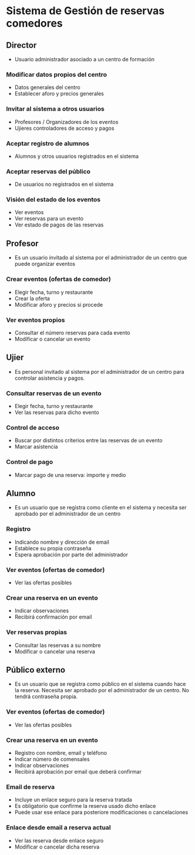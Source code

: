 Sistema de Gestión de reservas comedores 
==========================================
Director
--------
- Usuario administrador asociado a un centro de formación
### Modificar datos propios del centro
  - Datos generales del centro
  - Establecer aforo y precios generales
### Invitar al sistema a otros usuarios
  - Profesores / Organizadores de los eventos
  - Ujieres controladores de acceso y pagos
### Aceptar registro de alumnos
  - Alumnos y otros usuarios registrados en el sistema
### Aceptar reservas del público
  - De usuarios no registrados en el sistema
### Visión del estado de los eventos
  - Ver eventos
  - Ver reservas para un evento
  - Ver estado de pagos de las reservas

Profesor
--------
- Es un usuario invitado al sistema por el administrador de un centro que puede organizar eventos
### Crear eventos (ofertas de comedor)
  - Elegir fecha, turno y restaurante
  - Crear la oferta 
  - Modificar aforo y precios si procede
### Ver eventos propios
  - Consultar el número reservas para cada evento
  - Modificar o cancelar un evento

Ujier
-----
- Es personal invitado al sistema por el administrador de un centro para controlar asistencia y pagos.
### Consultar reservas de un evento 
  - Elegir fecha, turno y restaurante
  - Ver las reservas para dicho evento
### Control de acceso
  - Buscar por distintos criterios entre las reservas de un evento 
  - Marcar asistencia
### Control de pago  
  - Marcar pago de una reserva: importe y medio


Alumno
------
- Es un usuario que se registra como cliente en el sistema y necesita ser aprobado por el administrador de un centro
### Registro
  - Indicando nombre y dirección de email
  - Establece su propia contraseña
  - Espera aprobación por parte del administrador
### Ver eventos (ofertas de comedor)
  - Ver las ofertas posibles
### Crear una reserva en un evento
  - Indicar observaciones
  - Recibirá confirmación por email
### Ver reservas propias
  - Consultar las reservas a su nombre
  - Modificar o cancelar una reserva

Público externo
---------------
- Es un usuario que se registra como público en el sistema cuando hace la reserva. Necesita ser aprobado por el administrador de un centro. No tendrá contraseña propia.
### Ver eventos (ofertas de comedor)
  - Ver las ofertas posibles
### Crear una reserva en un evento
  - Registro con nombre, email y teléfono
  - Indicar número de comensales
  - Indicar observaciones
  - Recibirá aprobación por email que deberá confirmar
### Email de reserva
  - Incluye un enlace seguro para la reserva tratada
  - Es obligatorio que confirme la reserva usado dicho enlace
  - Puede usar ese enlace para posteriore modificaciones o cancelaciones
### Enlace desde email a reserva actual
  - Ver las reserva desde enlace seguro
  - Modificar o cancelar dicha reserva